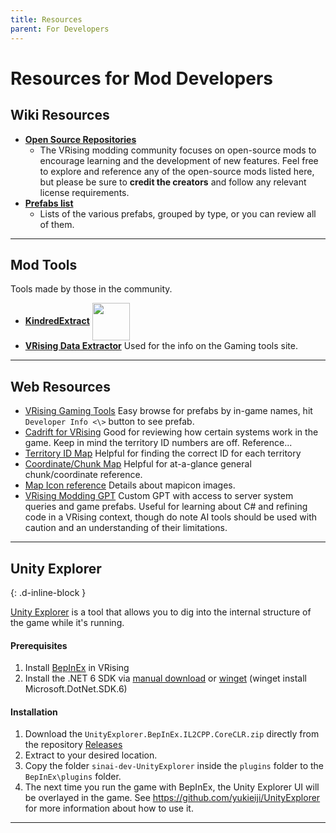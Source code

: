 ```yaml
---
title: Resources
parent: For Developers
---
```


# Resources for Mod Developers

## Wiki Resources

- [**Open Source Repositories**](https://wiki.vrisingmods.com/dev/open%20source.html)
  - The VRising modding community focuses on open-source mods to encourage learning and the development of new features. Feel free to explore and reference any of the open-source mods listed here, but please be sure to **credit the creators** and follow any relevant license requirements.
- [**Prefabs list**](https://wiki.vrisingmods.com/prefabs/)
  - Lists of the various prefabs, grouped by type, or you can review all of them.
  
---

## Mod Tools

Tools made by those in the community.
- [**KindredExtract**](https://github.com/Odjit/KindredExtract) <img src="https://github.com/user-attachments/assets/a0e5a99d-af88-4d9d-9fee-84cc3978aeae" width="60" style="vertical-align: middle;" >
- [**VRising Data Extractor**](https://github.com/adainrivers/virising-data-extractor?tab=readme-ov-file) Used for the info on the Gaming tools site.
  
---

## Web Resources

- [VRising Gaming Tools](https://vrising.gaming.tools/) Easy browse for prefabs by in-game names, hit `Developer Info <\>` button to see prefab.
- [Cadrift for VRising](https://www.cadrift.net/v-rising/) Good for reviewing how certain systems work in the game. Keep in mind the territory ID numbers are off. Reference...
- [Territory ID Map](https://i.imgur.com/VkXoKwB.jpeg) Helpful for finding the correct ID for each territory
- [Coordinate/Chunk Map](https://i.imgur.com/UBmjxdG.jpeg) Helpful for at-a-glance general chunk/coordinate reference.
- [Map Icon reference](https://docs.google.com/spreadsheets/d/1FcbO8aMtH2FtSx-ntoMXjoyXhfGQkjnjzj1nkeR2Tk4/edit?gid=0#gid=0) Details about mapicon images.
- [VRising Modding GPT](https://chatgpt.com/g/g-XGdFZaBHL-c-rising) Custom GPT with access to server system queries and game prefabs. Useful for learning about C# and refining code in a VRising context, though do note AI tools should be used with caution and an understanding of their limitations. 

---

## Unity Explorer
{: .d-inline-block }

[Unity Explorer](https://github.com/yukieiji/UnityExplorer) is a tool that allows you to dig into the internal structure of the game while it's running.


#### Prerequisites
1. Install [BepInEx](https://thunderstore.io/c/v-rising/p/BepInEx/BepInExPack_V_Rising/) in VRising
2. Install the .NET 6 SDK via [manual download](https://dotnet.microsoft.com/en-us/download/dotnet/6.0) or [winget](https://learn.microsoft.com/en-us/dotnet/core/install/windows?tabs=net60) (winget install Microsoft.DotNet.SDK.6)

#### Installation
1. Download the `UnityExplorer.BepInEx.IL2CPP.CoreCLR.zip` directly from the repository [Releases](https://github.com/yukieiji/UnityExplorer/releases)
2. Extract to your desired location.
3. Copy the folder `sinai-dev-UnityExplorer` inside the `plugins` folder to the `BepInEx\plugins` folder.
4. The next time you run the game with BepInEx, the Unity Explorer UI will be overlayed in the game. See https://github.com/yukieiji/UnityExplorer for more information about how to use it.





---

